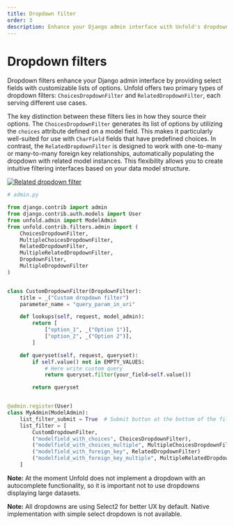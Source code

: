 ```yaml
---
title: Dropdown filter
order: 3
description: Enhance your Django admin interface with Unfold's dropdown filters, featuring choices-based and relationship-based filtering options. Learn how to implement and customize dropdown filters for improved data filtering and management.
---
```


# Dropdown filters

Dropdown filters enhance your Django admin interface by providing select fields with customizable lists of options. Unfold offers two primary types of dropdown filters: `ChoicesDropdownFilter` and `RelatedDropdownFilter`, each serving different use cases.

The key distinction between these filters lies in how they source their options. The `ChoicesDropdownFilter` generates its list of options by utilizing the `choices` attribute defined on a model field. This makes it particularly well-suited for use with `CharField` fields that have predefined choices. In contrast, the `RelatedDropdownFilter` is designed to work with one-to-many or many-to-many foreign key relationships, automatically populating the dropdown with related model instances. This flexibility allows you to create intuitive filtering interfaces based on your data model structure.

[![Related dropdown filter](/static/docs/filters/related-dropdown-filter.webp)](/static/docs/filters/related-dropdown-filter.webp)

```python
# admin.py

from django.contrib import admin
from django.contrib.auth.models import User
from unfold.admin import ModelAdmin
from unfold.contrib.filters.admin import (
    ChoicesDropdownFilter,
    MultipleChoicesDropdownFilter,
    RelatedDropdownFilter,
    MultipleRelatedDropdownFilter,
    DropdownFilter,
    MultipleDropdownFilter
)


class CustomDropdownFilter(DropdownFilter):
    title = _("Custom dropdown filter")
    parameter_name = "query_param_in_uri"

    def lookups(self, request, model_admin):
        return [
            ["option_1", _("Option 1")],
            ["option_2", _("Option 2")],
        ]

    def queryset(self, request, queryset):
        if self.value() not in EMPTY_VALUES:
            # Here write custom query
            return queryset.filter(your_field=self.value())

        return queryset


@admin.register(User)
class MyAdmin(ModelAdmin):
    list_filter_submit = True  # Submit button at the bottom of the filter
    list_filter = [
        CustomDropdownFilter,
        ("modelfield_with_choices", ChoicesDropdownFilter),
        ("modelfield_with_choices_multiple", MultipleChoicesDropdownFilter),
        ("modelfield_with_foreign_key", RelatedDropdownFilter)
        ("modelfield_with_foreign_key_multiple", MultipleRelatedDropdownFilter)
    ]
```

**Note:** At the moment Unfold does not implement a dropdown with an autocomplete functionality, so it is important not to use dropdowns displaying large datasets.

**Note:** All dropdowns are using Select2 for better UX by default. Native implementation with simple select dropdown is not available.
